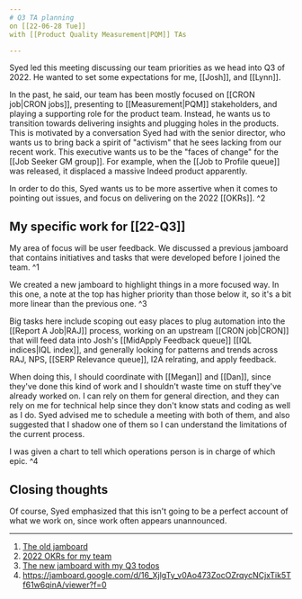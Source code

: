 ```yaml
---
# Q3 TA planning
on [[22-06-28 Tue]]
with [[Product Quality Measurement|PQM]] TAs

---
```

Syed led this meeting discussing our team priorities as we head into Q3 of 2022. He wanted to set some expectations for me, [[Josh]], and [[Lynn]]. 

In the past, he said, our team has been mostly focused on [[CRON job|CRON jobs]], presenting to [[Measurement|PQM]] stakeholders, and playing a supporting role for the product team. Instead, he wants us to transition towards delivering insights and plugging holes in the products. This is motivated by a conversation Syed had with the senior director, who wants us to bring back a spirit of "activism" that he sees lacking from our recent work. This executive wants us to be the "faces of change" for the [[Job Seeker GM group]]. For example, when the [[Job to Profile queue]] was released, it displaced a massive Indeed product apparently.

In order to do this, Syed wants us to be more assertive when it comes to pointing out issues, and focus on delivering on the 2022 [[OKRs]]. ^2

## My specific work for [[22-Q3]]
My area of focus will be user feedback. We discussed a previous jamboard that contains initiatives and tasks that were developed before I joined the team. ^1

We created a new jamboard to highlight things in a more focused way. In this one, a note at the top has higher priority than those below it, so it's a bit more linear than the previous one. ^3

Big tasks here include scoping out easy places to plug automation into the [[Report A Job|RAJ]] process, working on an upstream [[CRON job|CRON]] that will feed data into Josh's [[MidApply Feedback queue]] [[IQL indices|IQL index]], and generally looking for patterns and trends across RAJ, NPS, [[SERP Relevance queue]], I2A relrating, and apply feedback.

When doing this, I should coordinate with [[Megan]] and [[Dan]], since they've done this kind of work and I shouldn't waste time on stuff they've already worked on. I can rely on them for general direction, and they can rely on me for technical help since they don't know stats and coding as well as I do. Syed advised me to schedule a meeting with both of them, and also suggested that I shadow one of them so I can understand the limitations of the current process.

I was given a chart to tell which operations person is in charge of which epic. ^4

## Closing thoughts
Of course, Syed emphasized that this isn't going to be a perfect account of what we work on, since work often appears unannounced. 

---
1. [The old jamboard](https://jamboard.google.com/d/1ZJg3-Fvl0t85lBhNAeYCVkuW4DAqJ0ZUFoA4pjpmZgo/viewer?f=2)
2. [2022 OKRs for my team](https://docs.google.com/spreadsheets/d/1NmNBWoyE_UuajMf25VGZSo9fz2QOoIDXDmU2GwjAwBk/edit#gid=750524884)
3. [The new jamboard with my Q3 todos](https://jamboard.google.com/d/1ZyAXF-zf9UWe6c_irxeE4CbpNVx2qh8SXPVgXGhsS7E/viewer?ts=62bb7b02)
4. https://jamboard.google.com/d/16_XjlgTy_v0Ao473ZocOZrqycNCjxTik5Tf61w6qinA/viewer?f=0